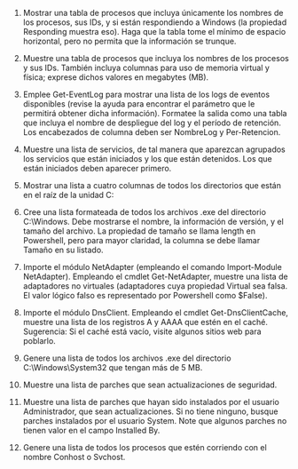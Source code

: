 1. Mostrar una tabla de procesos que incluya únicamente los nombres de los procesos, sus IDs, y si están respondiendo a Windows (la propiedad Responding muestra eso). Haga que la tabla tome el mínimo de espacio horizontal, pero no permita que la información se trunque.

2. Muestre una tabla de procesos que incluya los nombres de los procesos y sus IDs. También incluya columnas para uso de memoria virtual y física; exprese dichos valores en megabytes (MB).

3. Emplee Get-EventLog para mostrar una lista de los logs de eventos disponibles (revise la ayuda para encontrar el parámetro que le permitirá obtener dicha información). Formatee la salida como una tabla que incluya el nombre de despliegue del log y el período de retención. Los encabezados de columna deben ser NombreLog y Per-Retencion.

4. Muestre una lista de servicios, de tal manera que aparezcan agrupados los servicios que están iniciados y los que están detenidos. Los que están iniciados deben aparecer primero.

5. Mostrar una lista a cuatro columnas de todos los directorios que están en el raíz de la unidad C:

6. Cree una lista formateada de todos los archivos .exe del directorio C:\Windows. Debe mostrarse el nombre, la información de versión, y el tamaño del archivo. La propiedad de tamaño se llama length en Powershell, pero para mayor claridad, la columna se debe llamar Tamaño en su listado.

7. Importe el módulo NetAdapter (empleando el comando Import-Module NetAdapter). Empleando el cmdlet Get-NetAdapter, muestre una lista de adaptadores no virtuales (adaptadores cuya propiedad Virtual sea falsa. El valor lógico falso es representado por Powershell como $False).

8. Importe el módulo DnsClient. Empleando el cmdlet Get-DnsClientCache, muestre una lista de los registros A y AAAA que estén en el caché. Sugerencia: Si el caché está vacío, visite algunos sitios web para poblarlo.

9. Genere una lista de todos los archivos .exe del directorio C:\Windows\System32 que tengan más de 5 MB.

10. Muestre una lista de parches que sean actualizaciones de seguridad.

11. Muestre una lista de parches que hayan sido instalados por el usuario Administrador, que sean actualizaciones. Si no tiene ninguno, busque parches instalados por el usuario System. Note que algunos parches no tienen valor en el campo Installed By.

12. Genere una lista de todos los procesos que estén corriendo con el nombre Conhost o Svchost.
